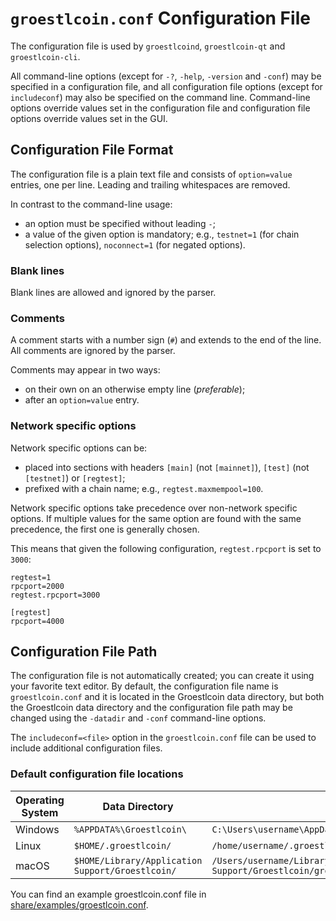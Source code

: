 # `groestlcoin.conf` Configuration File

The configuration file is used by `groestlcoind`, `groestlcoin-qt` and `groestlcoin-cli`.

All command-line options (except for `-?`, `-help`, `-version` and `-conf`) may be specified in a configuration file, and all configuration file options (except for `includeconf`) may also be specified on the command line. Command-line options override values set in the configuration file and configuration file options override values set in the GUI.

## Configuration File Format

The configuration file is a plain text file and consists of `option=value` entries, one per line. Leading and trailing whitespaces are removed.

In contrast to the command-line usage:
- an option must be specified without leading `-`;
- a value of the given option is mandatory; e.g., `testnet=1` (for chain selection options), `noconnect=1` (for negated options).

### Blank lines

Blank lines are allowed and ignored by the parser.

### Comments

A comment starts with a number sign (`#`) and extends to the end of the line. All comments are ignored by the parser.

Comments may appear in two ways:
- on their own on an otherwise empty line (_preferable_);
- after an `option=value` entry.

### Network specific options

Network specific options can be:
- placed into sections with headers `[main]` (not `[mainnet]`), `[test]` (not `[testnet]`) or `[regtest]`;
- prefixed with a chain name; e.g., `regtest.maxmempool=100`.

Network specific options take precedence over non-network specific options.
If multiple values for the same option are found with the same precedence, the
first one is generally chosen.

This means that given the following configuration, `regtest.rpcport` is set to `3000`:

```
regtest=1
rpcport=2000
regtest.rpcport=3000

[regtest]
rpcport=4000
```

## Configuration File Path

The configuration file is not automatically created; you can create it using your favorite text editor. By default, the configuration file name is `groestlcoin.conf` and it is located in the Groestlcoin data directory, but both the Groestlcoin data directory and the configuration file path may be changed using the `-datadir` and `-conf` command-line options.

The `includeconf=<file>` option in the `groestlcoin.conf` file can be used to include additional configuration files.

### Default configuration file locations

Operating System | Data Directory | Example Path
-- | -- | --
Windows | `%APPDATA%\Groestlcoin\` | `C:\Users\username\AppData\Roaming\Groestlcoin\groestlcoin.conf`
Linux | `$HOME/.groestlcoin/` | `/home/username/.groestlcoin/groestlcoin.conf`
macOS | `$HOME/Library/Application Support/Groestlcoin/` | `/Users/username/Library/Application Support/Groestlcoin/groestlcoin.conf`

You can find an example groestlcoin.conf file in [share/examples/groestlcoin.conf](../share/examples/groestlcoin.conf).
